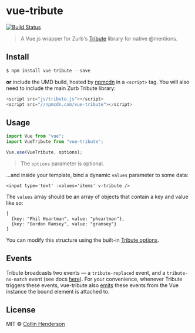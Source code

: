# vue-tribute

[![Build Status](https://travis-ci.org/syropian/vue-tribute.svg?branch=master)](https://travis-ci.org/syropian/vue-tribute)

> A Vue.js wrapper for Zurb's [Tribute](https://github.com/zurb/tribute) library for native @mentions.

## Install

```js
$ npm install vue-tribute --save
```

**or** include the UMD build, hosted by [npmcdn](https://npmcdn.com) in a `<script>` tag. You will also need to include the main Zurb Tribute library:

```js
<script src="js/tribute.js"></script>
<script src="//npmcdn.com/vue-tribute"></script>
```

## Usage

```js
import Vue from "vue";
import VueTribute from "vue-tribute";

Vue.use(VueTribute, options);
```

> The `options` parameter is optional.

...and inside your template, bind a dynamic `values` parameter to some data:

`<input type='text' :values='items' v-tribute />`

The `values` array should be an array of objects that contain a key and value like so:

```
[
  {key: "Phil Heartman", value: "pheartman"},
  {key: "Gordon Ramsey", value: "gramsey"}
]
```

You can modify this structure using the built-in [Tribute options](https://github.com/zurb/tribute#a-collection).

## Events

Tribute broadcasts two events — a `tribute-replaced` event, and a `tribute-no-match` event (see docs [here](https://github.com/zurb/tribute#replace-event)). For your convenience, whenever Tribute triggers these events, vue-tribute also [emits](http://vuejs.org/api/#vm-emit) these events from the Vue instance the bound element is attached to. 

## License

MIT © [Collin Henderson](https://github.com/syropian)
